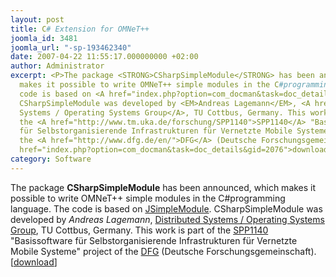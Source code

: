 ```yaml
---
layout: post
title: C# Extension for OMNeT++
joomla_id: 3481
joomla_url: "-sp-193462340"
date: 2007-04-22 11:55:17.000000000 +02:00
author: Administrator
excerpt: <P>The package <STRONG>CSharpSimpleModule</STRONG> has been announced, which
  makes it possible to write OMNeT++ simple modules in the C#programming language.&nbsp;The
  code is based on <A href="index.php?option=com_docman&task=doc_details&gid=2080">JSimpleModule</A>.
  CSharpSimpleModule was developed by <EM>Andreas Lagemann</EM>, <A href="http://www-bs.informatik.tu-cottbus.de/index.php?id=27&amp;L=2">Distributed
  Systems / Operating Systems Group</A>, TU Cottbus, Germany. This work is part of
  the <A href="http://www.tm.uka.de/forschung/SPP1140">SPP1140</A> "Basissoftware
  für Selbstorganisierende Infrastrukturen für Vernetzte Mobile Systeme" project of
  the <A href="http://www.dfg.de/en/">DFG</A> (Deutsche Forschungsgemeinschaft). [<A
  href="index.php?option=com_docman&task=doc_details&gid=2076">download</A>]</P>
category: Software
---
```

<P>The package <STRONG>CSharpSimpleModule</STRONG> has been announced, which makes it possible to write OMNeT++ simple modules in the C#programming language.&nbsp;The code is based on <A href="index.php?option=com_docman&task=doc_details&gid=2080">JSimpleModule</A>. CSharpSimpleModule was developed by <EM>Andreas Lagemann</EM>, <A href="http://www-bs.informatik.tu-cottbus.de/index.php?id=27&amp;L=2">Distributed Systems / Operating Systems Group</A>, TU Cottbus, Germany. This work is part of the <A href="http://www.tm.uka.de/forschung/SPP1140">SPP1140</A> "Basissoftware für Selbstorganisierende Infrastrukturen für Vernetzte Mobile Systeme" project of the <A href="http://www.dfg.de/en/">DFG</A> (Deutsche Forschungsgemeinschaft). [<A href="index.php?option=com_docman&task=doc_details&gid=2076">download</A>]</P>
